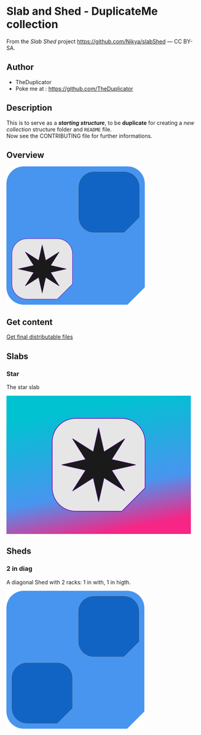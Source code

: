 # Slab and Shed - DuplicateMe collection

From the <em>Slab Shed</em> project <a xmlns:dct="http://purl.org/dc/terms/" href="https://github.com/Nikya/slabShed" rel="dct:source">https://github.com/Nikya/slabShed</a> — CC BY-SA.

## Author

- TheDuplicator
- Poke me at : https://github.com/TheDuplicator

## Description

This is to serve as a **_starting structure_**, to be **duplicate** for creating a _new collection_ structure folder and `README` file.  
Now see the CONTRIBUTING file for further  informations.

## Overview

![Main overview](resources/overview1.png "the main overview of this Slab collection")

## Get content

[Get final distributable files](distributable)

## Slabs

### Star

The star slab

![Star Slab](resources/slab_duplicateMe_star.png)

## Sheds

### 2 in diag

A diagonal Shed with 2 racks: 1 in with, 1 in higth.

![Diagonal Shed](resources/shed_2_1x1_duplicateMe_pink.png)